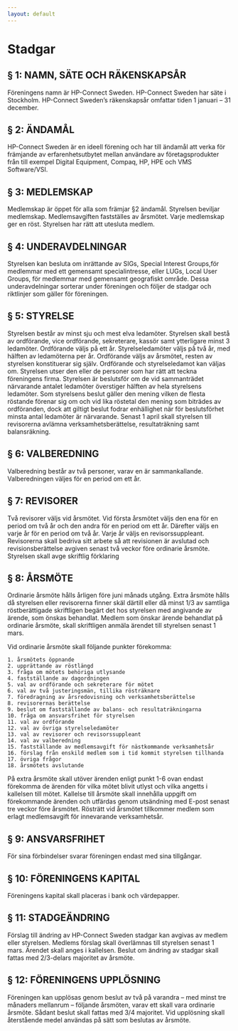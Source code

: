 ```yaml
---
layout: default
---
```


# Stadgar
## § 1: NAMN, SÄTE OCH RÄKENSKAPSÅR

Föreningens namn är HP-Connect Sweden. HP-Connect Sweden har säte i Stockholm. HP-Connect Sweden’s räkenskapsår omfattar tiden 1 januari – 31 december.

## § 2: ÄNDAMÅL

HP-Connect Sweden är en ideell förening och har till ändamål att verka för främjande av erfarenhetsutbytet mellan användare av företagsprodukter från till exempel Digital Equipment, Compaq, HP, HPE och VMS Software/VSI.

## § 3: MEDLEMSKAP

Medlemskap är öppet för alla som främjar §2 ändamål. Styrelsen beviljar medlemskap. Medlemsavgiften fastställes av årsmötet. Varje medlemskap ger en röst. Styrelsen har rätt att utesluta medlem.

## § 4: UNDERAVDELNINGAR

Styrelsen kan besluta om inrättande av SIGs, Special Interest Groups,för medlemmar med ett gemensamt specialintresse, eller LUGs, Local User Groups, för medlemmar med gemensamt geografiskt område. Dessa underavdelningar sorterar under föreningen och följer de stadgar och riktlinjer som gäller för föreningen.

## § 5: STYRELSE

Styrelsen består av minst sju och mest elva ledamöter. Styrelsen skall bestå av ordförande, vice ordförande, sekreterare, kassör samt ytterligare minst 3 ledamöter. Ordförande väljs på ett år. Styrelseledamöter väljs på två år, med hälften av ledamöterna per år. Ordförande väljs av årsmötet, resten av styrelsen konstituerar sig själv. Ordförande och styrelseledamot kan väljas om. Styrelsen utser den eller de personer som har rätt att teckna föreningens firma. Styrelsen är beslutsför om de vid sammanträdet närvarande antalet ledamöter överstiger hälften av hela styrelsens ledamöter. Som styrelsens beslut gäller den mening vilken de flesta röstande förenar sig om och vid lika röstetal den mening som biträdes av ordföranden, dock att giltigt beslut fodrar enhällighet när för beslutsförhet minsta antal ledamöter är närvarande. Senast 1 april skall styrelsen till revisorerna avlämna verksamhetsberättelse, resultaträkning samt balansräkning.

## § 6: VALBEREDNING

Valberedning består av två personer, varav en är sammankallande. Valberedningen väljes för en period om ett år.

## § 7: REVISORER

Två revisorer väljs vid årsmötet. Vid första årsmötet väljs den ena för en period om två år och den andra för en period om ett år. Därefter väljs en varje år för en period om två år. Varje år väljs en revisorssuppleant. Revisorerna skall bedriva sitt arbete så att revisionen är avslutad och revisionsberättelse avgiven senast två veckor före ordinarie årsmöte. Styrelsen skall avge skriftlig förklaring

## § 8: ÅRSMÖTE

Ordinarie årsmöte hålls årligen före juni månads utgång. Extra årsmöte hålls då styrelsen eller revisorerna finner skäl därtill eller då minst 1/3 av samtliga röstberättigade skriftligen begärt det hos styrelsen med angivande av ärende, som önskas behandlat. Medlem som önskar ärende behandlat på ordinarie årsmöte, skall skriftligen anmäla ärendet till styrelsen senast 1 mars.

Vid ordinarie årsmöte skall följande punkter förekomma:
```
1. årsmötets öppnande
2. upprättande av röstlängd
3. fråga om mötets behöriga utlysande
4. fastställande av dagordningen
5. val av ordförande och sekreterare för mötet
6. val av två justeringsmän, tillika rösträknare
7. föredragning av årsredovisning och verksamhetsberättelse
8. revisorernas berättelse
9. beslut om fastställande av balans- och resultaträkningarna
10. fråga om ansvarsfrihet för styrelsen
11. val av ordförande
12. val av övriga styrelseledamöter
13. val av revisorer och revisorssuppleant
14. val av valberedning
15. fastställande av medlemsavgift för nästkommande verksamhetsår
16. förslag från enskild medlem som i tid kommit styrelsen tillhanda
17. övriga frågor
18. årsmötets avslutande
```
På extra årsmöte skall utöver ärenden enligt punkt 1-6 ovan endast förekomma de ärenden för vilka mötet blivit utlyst och vilka angetts i kallelsen till mötet. Kallelse till årsmöte skall innehålla uppgift om förekommande ärenden och utfärdas genom utsändning med E-post senast tre veckor före årsmötet. Rösträtt vid årsmötet tillkommer medlem som erlagt medlemsavgift för innevarande verksamhetsår.

## § 9: ANSVARSFRIHET

För sina förbindelser svarar föreningen endast med sina tillgångar.

## § 10: FÖRENINGENS KAPITAL

Föreningens kapital skall placeras i bank och värdepapper.

## § 11: STADGEÄNDRING

Förslag till ändring av HP-Connect Sweden stadgar kan avgivas av medlem eller styrelsen. Medlems förslag skall överlämnas till styrelsen senast 1 mars. Ärendet skall anges i kallelsen. Beslut om ändring av stadgar skall fattas med 2/3-delars majoritet av årsmöte.

## § 12: FÖRENINGENS UPPLÖSNING

Föreningen kan upplösas genom beslut av två på varandra – med minst tre månaders mellanrum – följande årsmöten, varav ett skall vara ordinarie årsmöte. Sådant beslut skall fattas med 3/4 majoritet. Vid upplösning skall återstående medel användas på sätt som beslutas av årsmöte.

